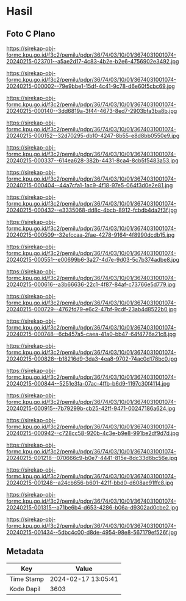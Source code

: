 # Hasil

## Foto C Plano

https://sirekap-obj-formc.kpu.go.id/f3c2/pemilu/pdpr/36/74/03/10/01/3674031001074-20240215-023701--a5ae2d17-4c83-4b2e-b2e6-4756902e3492.jpg

https://sirekap-obj-formc.kpu.go.id/f3c2/pemilu/pdpr/36/74/03/10/01/3674031001074-20240215-000002--79e9bbe1-15df-4c41-9c78-d6e60f5cbc69.jpg

https://sirekap-obj-formc.kpu.go.id/f3c2/pemilu/pdpr/36/74/03/10/01/3674031001074-20240215-000140--3dd6819a-3f44-4673-8ed7-2903bfa3ba8b.jpg

https://sirekap-obj-formc.kpu.go.id/f3c2/pemilu/pdpr/36/74/03/10/01/3674031001074-20240215-000152--32d70295-db10-4247-8b55-e8d8bb0550e9.jpg

https://sirekap-obj-formc.kpu.go.id/f3c2/pemilu/pdpr/36/74/03/10/01/3674031001074-20240215-000337--614ea628-382b-4431-8ca4-8cb5f5483a53.jpg

https://sirekap-obj-formc.kpu.go.id/f3c2/pemilu/pdpr/36/74/03/10/01/3674031001074-20240215-000404--44a7cfa1-1ac9-4f18-97e5-064f3d0e2e81.jpg

https://sirekap-obj-formc.kpu.go.id/f3c2/pemilu/pdpr/36/74/03/10/01/3674031001074-20240215-000432--e3335068-dd8c-4bcb-8912-fcbdb4da2f3f.jpg

https://sirekap-obj-formc.kpu.go.id/f3c2/pemilu/pdpr/36/74/03/10/01/3674031001074-20240215-000509--32efccaa-2fae-4278-9164-4f8990dcdb15.jpg

https://sirekap-obj-formc.kpu.go.id/f3c2/pemilu/pdpr/36/74/03/10/01/3674031001074-20240215-000551--e00699b6-3a27-4d7e-9d03-5c7b374adbe8.jpg

https://sirekap-obj-formc.kpu.go.id/f3c2/pemilu/pdpr/36/74/03/10/01/3674031001074-20240215-000616--a3b66636-22c1-4f87-84af-c73766e5d779.jpg

https://sirekap-obj-formc.kpu.go.id/f3c2/pemilu/pdpr/36/74/03/10/01/3674031001074-20240215-000729--4762fd79-e6c2-47bf-9cdf-23ab4d8522b0.jpg

https://sirekap-obj-formc.kpu.go.id/f3c2/pemilu/pdpr/36/74/03/10/01/3674031001074-20240215-000748--6cb457a5-caea-41a0-bb47-64f4776a21c8.jpg

https://sirekap-obj-formc.kpu.go.id/f3c2/pemilu/pdpr/36/74/03/10/01/3674031001074-20240215-000828--b18216d9-3da3-4ea8-9702-74ac0d178bc0.jpg

https://sirekap-obj-formc.kpu.go.id/f3c2/pemilu/pdpr/36/74/03/10/01/3674031001074-20240215-000844--5251e3fa-07ac-4ffb-b6d9-1197c30f4114.jpg

https://sirekap-obj-formc.kpu.go.id/f3c2/pemilu/pdpr/36/74/03/10/01/3674031001074-20240215-000915--7b79299b-cb25-42ff-9471-00247186a624.jpg

https://sirekap-obj-formc.kpu.go.id/f3c2/pemilu/pdpr/36/74/03/10/01/3674031001074-20240215-000942--c728cc58-920b-4c3e-b9e8-991be2df9d7d.jpg

https://sirekap-obj-formc.kpu.go.id/f3c2/pemilu/pdpr/36/74/03/10/01/3674031001074-20240215-001218--070666c9-b0e7-4441-815e-8dc33d6bc56e.jpg

https://sirekap-obj-formc.kpu.go.id/f3c2/pemilu/pdpr/36/74/03/10/01/3674031001074-20240215-001248--a24cb656-b601-421f-bbd0-d608ae91ffc8.jpg

https://sirekap-obj-formc.kpu.go.id/f3c2/pemilu/pdpr/36/74/03/10/01/3674031001074-20240215-001315--a71be6b4-d653-4286-b06a-d9302ad0cbe2.jpg

https://sirekap-obj-formc.kpu.go.id/f3c2/pemilu/pdpr/36/74/03/10/01/3674031001074-20240215-001434--5dbc4c00-d8de-4954-98e8-567179ef526f.jpg


## Metadata

| Key        | Value               |
| ---------- | ------------------- |
| Time Stamp | 2024-02-17 13:05:41 |
| Kode Dapil | 3603                |



